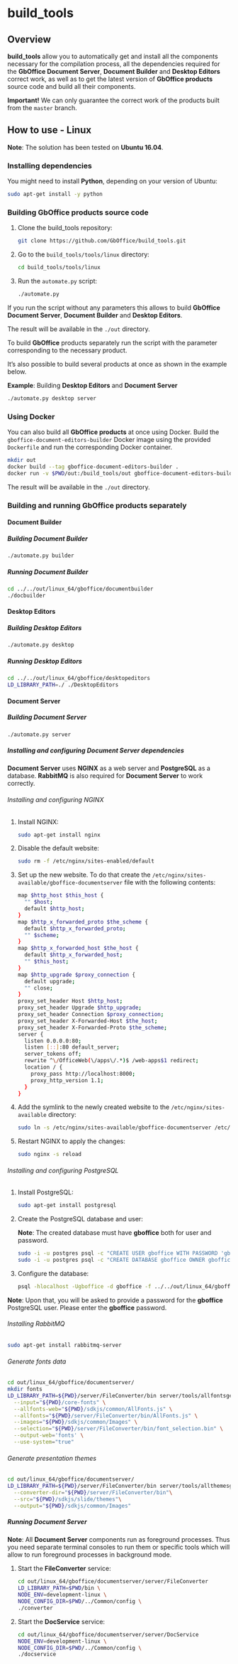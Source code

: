 # build_tools

## Overview

**build_tools** allow you to automatically get and install all the components
necessary for the compilation process, all the dependencies required for the
**GbOffice Document Server**, **Document Builder** and **Desktop Editors**
 correct work, as well as to get the latest version of
**GbOffice products** source code and build all their components.

**Important!**  We can only guarantee the correct work of the products built from
the `master` branch.

## How to use - Linux

**Note**: The solution has been tested on **Ubuntu 16.04**.

### Installing dependencies

You might need to install **Python**, depending on your version of Ubuntu:

```bash
sudo apt-get install -y python
```

### Building GbOffice products source code

1. Clone the build_tools repository:

    ```bash
    git clone https://github.com/GbOffice/build_tools.git
    ```

2. Go to the `build_tools/tools/linux` directory:

    ```bash
    cd build_tools/tools/linux
    ```

3. Run the `automate.py` script:

    ```bash
    ./automate.py
    ```

If you run the script without any parameters this allows to build **GbOffice
Document Server**, **Document Builder** and **Desktop Editors**.

The result will be available in the `./out` directory.

To build **GbOffice** products separately run the script with the parameter
corresponding to the necessary product.

It’s also possible to build several products at once as shown in the example
below.

**Example**: Building **Desktop Editors** and **Document Server**

```bash
./automate.py desktop server
```

### Using Docker

You can also build all **GbOffice products** at once using Docker.
Build the `gboffice-document-editors-builder` Docker image using the
provided `Dockerfile` and run the corresponding Docker container.

```bash
mkdir out
docker build --tag gboffice-document-editors-builder .
docker run -v $PWD/out:/build_tools/out gboffice-document-editors-builder
```

The result will be available in the `./out` directory.

### Building and running GbOffice products separately

#### Document Builder

##### Building Document Builder

```bash
./automate.py builder
```

##### Running Document Builder

```bash
cd ../../out/linux_64/gboffice/documentbuilder
./docbuilder
```

#### Desktop Editors

##### Building Desktop Editors

```bash
./automate.py desktop
```

##### Running Desktop Editors

```bash
cd ../../out/linux_64/gboffice/desktopeditors
LD_LIBRARY_PATH=./ ./DesktopEditors
```

#### Document Server

##### Building Document Server

```bash
./automate.py server
```

##### Installing and configuring Document Server dependencies

**Document Server** uses **NGINX** as a web server and **PostgreSQL** as a database.
**RabbitMQ** is also required for **Document Server** to work correctly.

###### Installing and configuring NGINX

1. Install NGINX:

    ```bash
    sudo apt-get install nginx
    ```

2. Disable the default website:

    ```bash
    sudo rm -f /etc/nginx/sites-enabled/default
    ```

3. Set up the new website. To do that create the `/etc/nginx/sites-available/gboffice-documentserver`
   file with the following contents:

    ```bash
    map $http_host $this_host {
      "" $host;
      default $http_host;
    }
    map $http_x_forwarded_proto $the_scheme {
      default $http_x_forwarded_proto;
      "" $scheme;
    }
    map $http_x_forwarded_host $the_host {
      default $http_x_forwarded_host;
      "" $this_host;
    }
    map $http_upgrade $proxy_connection {
      default upgrade;
      "" close;
    }
    proxy_set_header Host $http_host;
    proxy_set_header Upgrade $http_upgrade;
    proxy_set_header Connection $proxy_connection;
    proxy_set_header X-Forwarded-Host $the_host;
    proxy_set_header X-Forwarded-Proto $the_scheme;
    server {
      listen 0.0.0.0:80;
      listen [::]:80 default_server;
      server_tokens off;
      rewrite ^\/OfficeWeb(\/apps\/.*)$ /web-apps$1 redirect;
      location / {
        proxy_pass http://localhost:8000;
        proxy_http_version 1.1;
      }
    }
    ```

4. Add the symlink to the newly created website to the
   `/etc/nginx/sites-available` directory:

    ```bash
    sudo ln -s /etc/nginx/sites-available/gboffice-documentserver /etc/nginx/sites-enabled/gboffice-documentserver
    ```

5. Restart NGINX to apply the changes:

    ```bash
    sudo nginx -s reload
    ```

###### Installing and configuring PostgreSQL

1. Install PostgreSQL:

    ```bash
    sudo apt-get install postgresql
    ```

2. Create the PostgreSQL database and user:

    **Note**: The created database must have **gboffice** both for user and password.

    ```bash
    sudo -i -u postgres psql -c "CREATE USER gboffice WITH PASSWORD 'gboffice';"
    sudo -i -u postgres psql -c "CREATE DATABASE gboffice OWNER gboffice;"
    ```

3. Configure the database:

    ```bash
    psql -hlocalhost -Ugboffice -d gboffice -f ../../out/linux_64/gboffice/documentserver/server/schema/postgresql/createdb.sql
    ```

**Note**: Upon that, you will be asked to provide a password for the **gboffice**
PostgreSQL user. Please enter the **gboffice** password.

###### Installing RabbitMQ

```bash
sudo apt-get install rabbitmq-server
```

###### Generate fonts data

```bash
cd out/linux_64/gboffice/documentserver/
mkdir fonts
LD_LIBRARY_PATH=${PWD}/server/FileConverter/bin server/tools/allfontsgen \
  --input="${PWD}/core-fonts" \
  --allfonts-web="${PWD}/sdkjs/common/AllFonts.js" \
  --allfonts="${PWD}/server/FileConverter/bin/AllFonts.js" \
  --images="${PWD}/sdkjs/common/Images" \
  --selection="${PWD}/server/FileConverter/bin/font_selection.bin" \
  --output-web='fonts' \
  --use-system="true"
```

###### Generate presentation themes

```bash
cd out/linux_64/gboffice/documentserver/
LD_LIBRARY_PATH=${PWD}/server/FileConverter/bin server/tools/allthemesgen \
  --converter-dir="${PWD}/server/FileConverter/bin"\
  --src="${PWD}/sdkjs/slide/themes"\
  --output="${PWD}/sdkjs/common/Images"
```

##### Running Document Server

**Note**: All **Document Server** components run as foreground processes. Thus
you need separate terminal consoles to run them or specific tools which will
allow to run foreground processes in background mode.

1. Start the **FileConverter** service:

    ```bash
    cd out/linux_64/gboffice/documentserver/server/FileConverter
    LD_LIBRARY_PATH=$PWD/bin \
    NODE_ENV=development-linux \
    NODE_CONFIG_DIR=$PWD/../Common/config \
    ./converter
    ```

2. Start the **DocService** service:

    ```bash
    cd out/linux_64/gboffice/documentserver/server/DocService
    NODE_ENV=development-linux \
    NODE_CONFIG_DIR=$PWD/../Common/config \
    ./docservice
    ```
